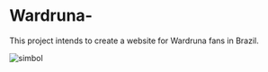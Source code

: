 # Wardruna-
This project intends to create a website for Wardruna fans in Brazil.

![simbol](https://user-images.githubusercontent.com/46141302/160724616-c446077e-298d-49f3-ab28-059c14c044a3.jpg)

